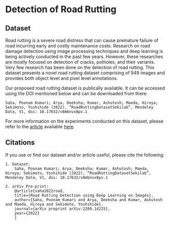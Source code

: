 # Detection of Road Rutting

## Dataset
Road rutting is a severe road distress that can cause premature failure of road incurring early and costly maintenance costs. Research on road damage detection using image processing techniques and deep learning is being actively conducted in the past few years. However, these researches are mostly focused on detection of cracks, potholes, and their variants. Very few research has been done on the detection of road rutting. This dataset presents a novel road rutting dataset comprising of 949 images and provides both object level and pixel level annotations. 

Our proposed road rutting dataset is publically available. It can be accessed using the DOI mentioned below and can be downloaded from there:
```
Saha, Poonam Kumari; Arya, Deeksha; Kumar, Ashutosh; Maeda, Hiroya; Sekimoto, Yoshihide (2022), “RoadRuttingDatasetSekilab”, Mendeley Data, V1, doi: 10.17632/v8mbnvx8pv.1
```

For more information on the experiments conducted on this dataset, please refer to the [article](https://www.researchgate.net/publication/363920770_Road_Rutting_Detection_using_Deep_Learning_on_Images) available [here](https://www.researchgate.net/publication/363920770_Road_Rutting_Detection_using_Deep_Learning_on_Images).

## Citations
If you use or find our dataset and/or article useful, please cite the following:

```
1. Dataset: 
    Saha, Poonam Kumari; Arya, Deeksha; Kumar, Ashutosh; Maeda, Hiroya; Sekimoto, Yoshihide (2022), “RoadRuttingDatasetSekilab”, Mendeley Data, V1, doi: 10.17632/v8mbnvx8pv.1

2. arXiv Pre-print: 
    @article{saha2022road,
    title={Road Rutting Detection using Deep Learning on Images},
    author={Saha, Poonam Kumari and Arya, Deeksha and Kumar, Ashutosh and Maeda, Hiroya and Sekimoto, Yoshihide},
    journal={arXiv preprint arXiv:2209.14225},
    year={2022}
    }
```